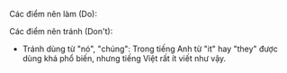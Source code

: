 Các điểm nên làm (Do):


Các điểm nên tránh (Don't):
* Tránh dùng từ "nó", "chúng": Trong tiếng Anh từ "it" hay "they" được dùng khá phổ biến, nhưng tiếng Việt rất ít viết như vậy.
